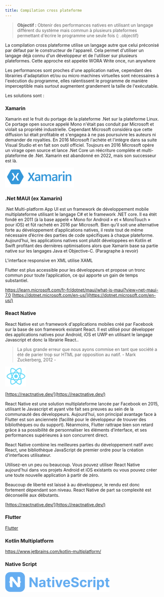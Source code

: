 ```yaml
---
title: Compilation cross plateforme
---
```


> **Objectif :** Obtenir des performances natives en utilisant un langage différent du système mais commun à plusieurs
plateformes permettant d'écrire le programme une seule fois
{: .objectif}

La compilation cross plateforme utilise un langage autre que celui préconisé par défaut par le constructeur de
l'appareil. Cela permet d'utiliser un langage déjà connu d'un développeur et de l'utiliser sur plusieurs plateformes.
Cette approche est appelée WORA Write once, run anywhere

Les performances sont proches d'une application native, cependant des librairies d'adaptation et/ou ou micro machines
virtuelles sont nécessaires à l'exécution du programme, elles ralentissent le programme de manière imperceptible mais
surtout augmentent grandement la taille de l'exécutable.

Les solutions sont :

### Xamarin

Xamarin est le fruit du portage de la plateforme .Net sur la plateforme Linux. Ce portage open source appelé Mono n'était pas conduit par Microsoft et violait sa propriété industrielle. Cependant Microsoft considéra que cette diffusion lui était profitable et s'engagea à ne pas poursuivre les auteurs ni demander de royalties. En 2016 Microsoft l'achète et l'intègre dans sa suite Visual Studio et en fait son outil officiel. Toujours en 2016 Microsoft opère un virage open source et lance .Net Core un réécriture complète et multi-plateforme de .Net. Xamarin est abandonné en 2022, mais son successeur est là.

<img src="xamarin.png" height="64">

### .Net MAUI (ex Xamarin)

.Net Multi-platform App UI est un framework de développement mobile multiplateforme utilisant le langage C# et le framework .NET core.
Il ea étét fondé en 2011 (à la base appelé « Mono for Android » et « MonoTouch » pour iOS) et fût racheté en 2016 par Microsoft. Bien qu’il soit une alternative forte au développement d’applications natives, il reste tout de même nécessaire d’écrire des parties de code spécifiques à chaque plateforme. Aujourd’hui, les applications natives sont plutôt développées en Kotlin et Swift profitant des dernières optimisations alors que Xamarin base sa partie native sur les langages Java et Objective-C. (Paragraphe à revoir)

L'interface responsive en XML utilise XAML

Flutter est plus accessible pour les développeurs et propose un tronc commun pour toute l’application, ce qui apporte un gain de temps substantiel.

https://learn.microsoft.com/fr-fr/dotnet/maui/what-is-maui?view=net-maui-7.0
[https://dotnet.microsoft.com/en-us/](https://dotnet.microsoft.com/en-us/)


### React Native

React Native est un framework d'applications mobiles créé par Facebook sur la base de son framework existant React. Il est utilisé pour développer des applications natives pour Android, iOS et UWP en utilisant le langage Javascript et donc la librairie React..

> La plus grande erreur que nous ayons commise en tant que société a été de parier trop sur HTML par opposition au natif. - Mark Zuckerberg, 2012 -

<img src="react.png" height="64">

[https://reactnative.dev/](https://reactnative.dev/)



React Native est une solution multiplateforme lancée par Facebook en 2015, utilisant le Javascript et ayant vite fait ses preuves au sein de la communauté des développeurs. Aujourd’hui, son principal avantage face à Flutter est son ancienneté (facilité pour le développeur de trouver des bibliothèques ou du support). Néanmoins, Flutter rattrape bien son retard grâce à sa possibilité de personnaliser les éléments d’interface, et ses performances supérieures à son concurrent direct.


React Native combine les meilleures parties du développement natif avec React, une bibliothèque JavaScript de premier ordre pour la création d'interfaces utilisateur.

Utilisez-en un peu ou beaucoup. Vous pouvez utiliser React Native aujourd'hui dans vos projets Android et iOS existants ou vous pouvez créer une toute nouvelle application à partir de zéro.

Beaucoup de liberté est laissé à au développeur, le rendu est donc fortement dépendant son niveau. React Native de part sa complexité est déconseillé aux débutants.

[https://reactnative.dev/](https://reactnative.dev/)

### Flutter

[Flutter](flutter)


### Kotlin Multiplatform 

https://www.jetbrains.com/kotlin-multiplatform/


### Native Script

<img src="nativescript.svg" height="64">
